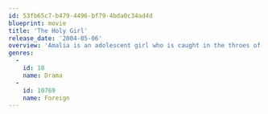```yaml
---
id: 53fb65c7-b479-4496-bf79-4bda0c34ad4d
blueprint: movie
title: 'The Holy Girl'
release_date: '2004-05-06'
overview: 'Amalia is an adolescent girl who is caught in the throes of her emerging sexuality and her deeply held passion for her Catholic faith. These two drives mingle when the visiting Dr. Jano takes advantage of a crowd to get inappropriately close to the girl. Repulsed by him but inspired by an inner burning, Amalia decides it is her God-given mission to save the doctor from his behavior, and she begins to stalk Dr. Jano, becoming a most unusual voyeur.'
genres:
  -
    id: 18
    name: Drama
  -
    id: 10769
    name: Foreign
---
```

